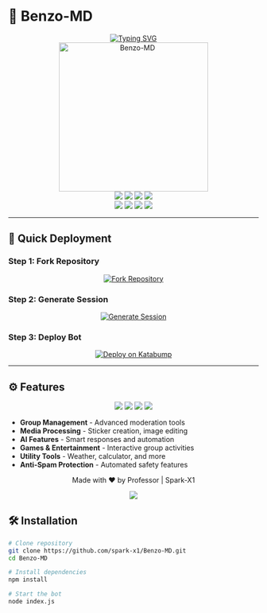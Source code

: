 # 🤖 Benzo-MD

<div align="center">

<a href="https://git.io/typing-svg">
  <img src="https://readme-typing-svg.demolab.com?font=Ribeye&size=50&pause=1000&color=33ff00&center=true&width=910&height=100&lines=Benzo-MD;Multi+Device+Whatsapp+Bot;Coded+By+Professor" alt="Typing SVG" />
</a>

<br />

<img src="https://o.uguu.se/KntRsfPu.jpg" alt="Benzo-MD" height="300">

<br />

<img src="https://img.shields.io/badge/Version-2.0.0-blue?style=for-the-badge&logo=github" />
<img src="https://img.shields.io/badge/Baileys-MD-green?style=for-the-badge&logo=whatsapp" />
<img src="https://img.shields.io/badge/Node.js-18%2B-success?style=for-the-badge&logo=nodedotjs" />
<img src="https://img.shields.io/badge/Status-Active-brightgreen?style=for-the-badge" />

<br />

<img src="https://img.shields.io/badge/Developer-Amon-purple?style=flat-square&logo=github" />
<img src="https://img.shields.io/badge/Username-spark--x1-orange?style=flat-square&logo=github" />
<img src="https://img.shields.io/badge/Multi_Device-Enabled-orange?style=flat-square&logo=android" />
<img src="https://img.shields.io/badge/License-MIT-yellow?style=flat-square&logo=opensourceinitiative" />

</div>

---

## 🚀 Quick Deployment

### Step 1: Fork Repository
<div align="center">
  <a href="https://github.com/spark-x1/Benzo-MD/fork">
    <img src="https://img.shields.io/badge/Fork-Repository-blue?style=for-the-badge" alt="Fork Repository"/>
  </a>
</div>

### Step 2: Generate Session
<div align="center">
  <a href="https://spark-pair.onrender.com/pair" target="_blank">
    <img src="https://img.shields.io/badge/Generate-Session_ID-success?style=for-the-badge" alt="Generate Session"/>
  </a>
</div>

### Step 3: Deploy Bot
<div align="center">
  <a href="https://dashboard.katabump.com/auth/login#d6b7d6" target="_blank">
    <img src="https://img.shields.io/badge/Deploy-Katabump-D6B7D6?style=for-the-badge&logo=server&logoColor=black" alt="Deploy on Katabump"/>
  </a>
</div>

---

## ⚙️ Features

<div align="center">
<img src="https://img.shields.io/badge/🤖_AI_Powered-FF6B6B?style=flat-square" />
<img src="https://img.shields.io/badge/🖼️_Media_Processing-4ECDC4?style=flat-square" />
<img src="https://img.shields.io/badge/👥_Group_Management-45B7D1?style=flat-square" />
<img src="https://img.shields.io/badge/⚡_Fast_Response-96CEB4?style=flat-square" />
</div>

- **Group Management** - Advanced moderation tools
- **Media Processing** - Sticker creation, image editing
- **AI Features** - Smart responses and automation
- **Games & Entertainment** - Interactive group activities
- **Utility Tools** - Weather, calculator, and more
- **Anti-Spam Protection** - Automated safety features

<div align="center">

Made with ❤️ by Professor | Spark-X1

<img src="https://img.shields.io/badge/⭐_Star_this_Repository-yellow?style=for-the-badge&logo=github" />

</div>

## 🛠️ Installation

```bash
# Clone repository
git clone https://github.com/spark-x1/Benzo-MD.git
cd Benzo-MD

# Install dependencies
npm install

# Start the bot
node index.js

